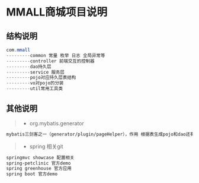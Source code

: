 # MMALL商城项目说明

## 结构说明
```java
com.mmall
---------common 常量 枚举 日志 全局异常等
---------controller 前端交互的控制器
---------dao持久层
---------service 服务层
---------pojo对应持久层表结构
---------vo对pojo的分装
---------util常用工具类
```
## 其他说明
>* org.mybatis.generator
```xml
mybatis三剑客之一（generator/plugin/pageHelper），作用 根据表生成pojo和dao还有对应的xml文件
```
>* spring 相关git
```xml
springmvc showcase 配置相关
spring-petclinic 官方demo
spring greenhouse 官方应用
spring boot 官方demo
```